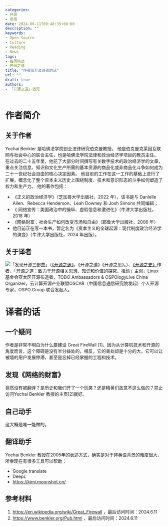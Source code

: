 ```yaml
---
categories:
- 开源
- 感悟
date: 2024-06-11T09:48:35+08:00
description: ""
keywords:
- Open Source
- Culture
- Reading
- News
tags:
- 每周精选
- 开源之道
title: "作者简介及译者的话"
url: ""
draft: true
authors:
- 「开源之道」·适兕
---
```


# 作者简介

## 关于作者

Yochai Benkler 是哈佛法学院创业法律研究伯克曼教授。 他是伯克曼克莱因互联网与社会中心的联合主任，也是哈佛法学院法律和政治经济学项目的教员主任。 在过去的二十五年里，他花了大部分时间撰写有关数字技术的政治经济学的文章，重点关注信息、知识和文化生产所需的基本资源的商品化或非商品化斗争如何成为二十一世纪社会自由的核心决定因素。 他目前的工作在这一工作的基础上进行了扩展，概念化了整个资本主义历史上围绕制度、技术和意识形态的斗争如何塑造了权力和生产力。 他的著作包括：
* 《正义的政治经济学》（芝加哥大学出版社，2022 年），该书是与 Danielle Allen、Rebecca Henderson、Leah Downey 和 Josh Simons 共同编辑；
* 《 网络宣传：美国政治中的操纵、虚假信息和激进化》（牛津大学出版社，2018 年）
* 《网络财富：社会生产如何改变市场和自由》（耶鲁大学出版社，2006 年）
*  他目前正在写一本书，暂定名为《资本主义的全球起源：现代制度政治经济学的演变》（牛津大学出版社，2024 年出版）。

## 关于译者

![](https://opensourceway.community/public/kuosi-face-of-os.png)「发现开源三部曲」（[《开源之迷》](https://opensourceway.community/posts/book-of-open-source/the-fascinating-of-open-source/)，《开源之道》《开源之思》。）、[《开源之史》](https://opensourceway.community/posts/history-of-open-source/summary/)作者，「开源之道：致力于开源相关思想、知识和价值的探究、推动」主创，Linux基金会亚太区开源布道者，TODO Ambassadors & OSPOlogyLive China Organizer，云计算开源产业联盟OSCAR（中国信息通信研究院发起）个人开源专家，OSPO Group 联合发起人。

# 译者的话

## 一个疑问

作者是非常不明白为什么要建设 Great FireWall [1]，因为从计算机技术和开源的角度而言，这个障碍是没有半分益处的，相反，它的害处却是十分的大，它可以让被墙的用户发展停滞，甚至是忘掉已经掌握的工程和技术。

## 发现《网络的财富》

竟然没有被翻译？是历史和我们开了一个玩笑？还是精英们故意不这么做的？禁止访问Yochai Benkler 教授的主页[2]就好。

## 自己动手

这大概是唯一能做的。

## 翻译助手

Yochai Benkler 教授在2005年的表述方式，确实是对于非英语背景的难度很大，所幸现在有很多工具可以帮助：

* Google translate
* DeepL
* https://kimi.moonshot.cn/

## 参考材料

1. https://en.wikipedia.org/wiki/Great_Firewall ，最后访问时间：2024.6.11
2. https://www.benkler.org/Pub.html ，最后访问时间：2024.6.11


